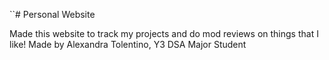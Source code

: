 ``# Personal Website

Made this website to track my projects and do mod reviews on things that I like! Made by Alexandra Tolentino, Y3 DSA Major Student

